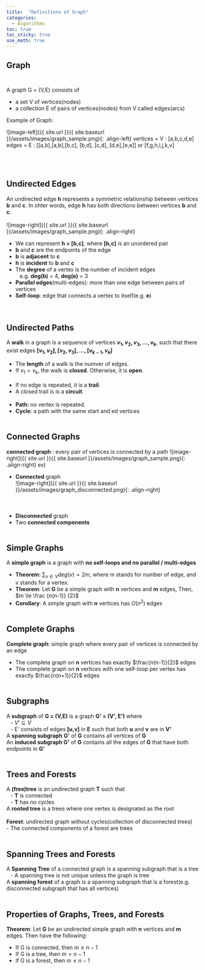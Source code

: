 ```yaml
---
title:  "Definitions of Graph"
categories: 
  - Algorithms
toc: true
toc_sticky: true
use_math: true
---
```


## Graph<br /><br />

A graph G = (V,E) consists of
  - a set V of vertices(nodes)
  - a collection E of pairs of vertices(nodes) from V called edges(arcs)

Example of Graph:

![image-left]({{ site.url }}{{ site.baseurl }}/assets/images/graph_sample.png){: .align-left} vertices = V : [a,b,c,d,e]<br /> edges = E : [[a,b],[a,b],[b,c], [b,d], [c,d], [d,e],[e,e]] or [f,g,h,i,j,k,v]
<br /><br /><br /><br />
## Undirected Edges
An undirected edge **h** represents a symmetric relationship between vertices **b** and **c**. In ohter words, edge **h** has both directions between vertices **b** and **c**.<br /><br />
 ![image-right]({{ site.url }}{{ site.baseurl }}/assets/images/graph_sample.png){: .align-right} 
 - We can represent **h = [b,c]**, where **[b,c]** is an unordered pair<br />
 - **b** and **c** are the endpoints of the edge<br />
 - **b** is **adjacent** to **c**<br />
 - **h** is **incident** to **b** and **c**<br />
 - The **degree** of a vertex is the number of incident edges<br />
 &ensp; e.g. **deg(b)** = 4, **deg(e)** = 3
 - **Parallel edges**(multi-edges): more than one edge between pairs of vertices<br />
 - **Self-loop**: edge that connects a vertex to itself(e.g. **e**)<br /><br /><br />

## Undirected Paths

 A **walk** in a graph is a sequence of vertices **$v_1,v_2,v_3,...,v_k$**, such that there exist edges **$[v_1,v_2],[v_2,v_3],...,[v_{k-1},v_k]$**<br />
 - The **length** of a walk is the numver of edges.<br />
 - If $v_1=v_k$, the walk is **closed**. Otherwise, it is **open**.<br /><br />
 - If no edge is repeated, it is a **trail**.<br />
 - A closed trail is is a **circuit**.<br /><br />
 - **Path**: no vertex is repeated.<br />
 - **Cycle**: a path with the same start and ed vertices<br /><br />

## Connected Graphs

**connected graph** : every pair of vertices is connected by a path
 ![image-right]({{ site.url }}{{ site.baseurl }}/assets/images/graph_sample.png){: .align-right}
ex)<br />
- **Connected** graph<br />
 ![image-right]({{ site.url }}{{ site.baseurl }}/assets/images/graph_disconnected.png){: .align-right}
<br /><br /><br /><br />
 - **Disconnected** graph
 - Two **connected components**<br /><br />

## Simple Graphs
A **simple graph** is a graph with **no self-loops and no parallel / multi-edges**<br />
- **Theorem**: $\sum_{v \in V}deg(v)=2m$, where m stands for number of edge, and v stands for a vertex.<br />
- **Theorem**: Let **G** be a simple graph with **n** vertices and **m** edges, Then, $m \le \frac {n(n-1)} {2}$<br />
- **Corollary**: A simple graph with **n** vertices has $O(n^2)$ edges<br /><br />

## Complete Graphs

**Complete graph**: simple graph where every pair of vertices is connected by an edge<br />
- The complete graph on **n** vertices has exactly $\frac{n(n-1)}{2}$ edges <br />
- The complete graph on **n** vertices with one self-loop per vertex has exactly $\frac{n(n+1)}{2}$ edges <br /><br />

## Subgraphs
A **subgraph** of **G = (V,E)** is a graph **G' = (V', E')** where<br />
&ensp; - $V'\subseteq V$<br />
&ensp; - E' consists of edges **[u,v]** in **E** such that both **u** and **v** are in **V'** <br />
A **spanning subgraph** **G'** of **G** contains all vertices of **G**<br />
An **induced subgraph G'** of **G** contains all the edges of **G** that have both endpoints in **G'**<br /><br />

## Trees and Forests
A **(free)tree** is an undirected graph **T** such that<br />
 &ensp; - **T** is connected<br />
 &ensp; - **T** has no cycles<br />
A **rooted tree** is a trees where one vertex is designated as the root<br /><br />
**Forest**: undirected graph without cycles(collection of disconnected trees)
 &ensp; - The connected components of a forest are trees<br /><br />
## Spanning Trees and Forests
A **Spanning Tree** of a connected graph is a spanning subgraph that is a tree<br />
 &ensp; - A spanning tree is not unique unless the graph is tree<br />
A **spanning forest** of a graph is a spanning subgraph that is a forest(e.g. disconnected subgraph that has all vertices) <br /><br />
## Properties of Graphs, Trees, and Forests
**Theorem**: Let **G** be an undirected simple graph with **n** vertices and **m** edges. Then have the following:<br />
- If G is connected, then $m \ge {n-1}$ <br />
- If G is a tree, then $m=n-1$ <br />
- If G is a forest, then $m \le n-1$ <br />